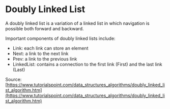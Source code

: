 # Doubly Linked List

A doubly linked list is a variation of a linked list in which navigation is possible both forward and backward.

Important components of doubly linked lists include:

- Link: each link can store an element
- Next: a link to the next link
- Prev: a link to the previous link
- LinkedList: contains a connection to the first link (First) and the last link (Last)

Source: [https://www.tutorialspoint.com/data_structures_algorithms/doubly_linked_list_algorithm.htm](https://www.tutorialspoint.com/data_structures_algorithms/doubly_linked_list_algorithm.htm)
